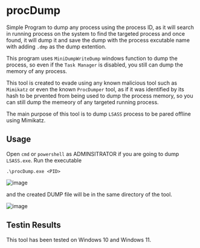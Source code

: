 # procDump

Simple Program to dump any process using the process ID, as it will search in running process on the system to find the targeted process and once found, it will dump it and save the dump with the process excutable name with adding `.dmp` as the dump extention.

This program uses `MiniDumpWriteDump` windows function to dump the process, so even if the `Task Manager` is disabled, you still can dump the memory of any process.

This tool is created to evade using any known malicious tool such as `Mimikatz` or even the known `ProcDumper` tool, as if it was identified by its hash to be prvented from being used to dump the process memory, so you can still dump the memeory of any targeted running process.

The main purpose of this tool is to dump `LSASS` process to be pared offline using Mimikatz.

## Usage
Open `cmd` or `powershell` as ADMINSITRATOR if you are going to dump `LSASS.exe`.
Run the executable
```
.\procDump.exe <PID>
```
![image](https://user-images.githubusercontent.com/14153248/208212785-3073af4e-e757-49fa-9e67-cb8e496d1d41.png)

and the created DUMP file will be in the same directory of the tool.

 ![image](https://user-images.githubusercontent.com/14153248/208212898-6ffdc463-d61c-461e-8cda-e2bf48d73e07.png)


## Testin Results
This tool has been tested on Windows 10 and Windows 11.

